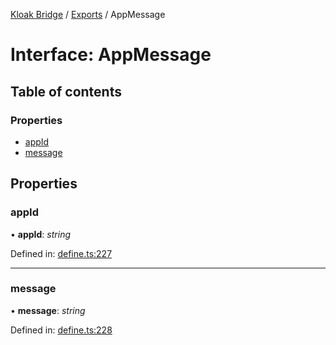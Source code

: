 [Kloak Bridge](../README.md) / [Exports](../modules.md) / AppMessage

# Interface: AppMessage

## Table of contents

### Properties

- [appId](appmessage.md#appid)
- [message](appmessage.md#message)

## Properties

### appId

• **appId**: *string*

Defined in: [define.ts:227](https://github.com/CoNET-project/kloak-bridge/blob/944a10e/src/define.ts#L227)

___

### message

• **message**: *string*

Defined in: [define.ts:228](https://github.com/CoNET-project/kloak-bridge/blob/944a10e/src/define.ts#L228)
